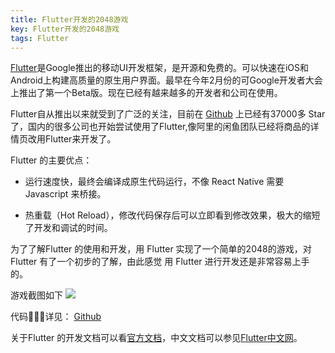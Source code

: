 ```yaml
---
title: Flutter开发的2048游戏
key: Flutter开发的2048游戏
tags: Flutter
---
```


[Flutter](https://flutter.io/)是Google推出的移动UI开发框架，是开源和免费的。可以快速在iOS和Android上构建高质量的原生用户界面。最早在今年2月份的可Google开发者大会上推出了第一个Beta版。现在已经有越来越多的开发者和公司在使用。

Flutter自从推出以来就受到了广泛的关注，目前在 [Github](https://github.com/flutter/flutter) 上已经有37000多 Star 了，国内的很多公司也开始尝试使用了Flutter,像阿里的闲鱼团队已经将商品的详情页改用Flutter来开发了。

Flutter 的主要优点：

- 运行速度快，最终会编译成原生代码运行，不像 React Native 需要 Javascript 来桥接。

- 热重载（Hot Reload），修改代码保存后可以立即看到修改效果，极大的缩短了开发和调试的时间。

为了了解Flutter 的使用和开发，用 Flutter 实现了一个简单的2048的游戏，对 Flutter 有了一个初步的了解，由此感觉 用 Flutter 进行开发还是非常容易上手的。

游戏截图如下
<img src="https://www.linuxsong.org/assets/images/posts/game2048.png" max-width="300px">

代码详见： [Github](https://github.com/linuxsong/game2048)

关于Flutter 的开发文档可以看[官方文档](https://flutter.io/docs/)，中文文档可以参见[Flutter中文网](https://flutterchina.club/docs/)。





